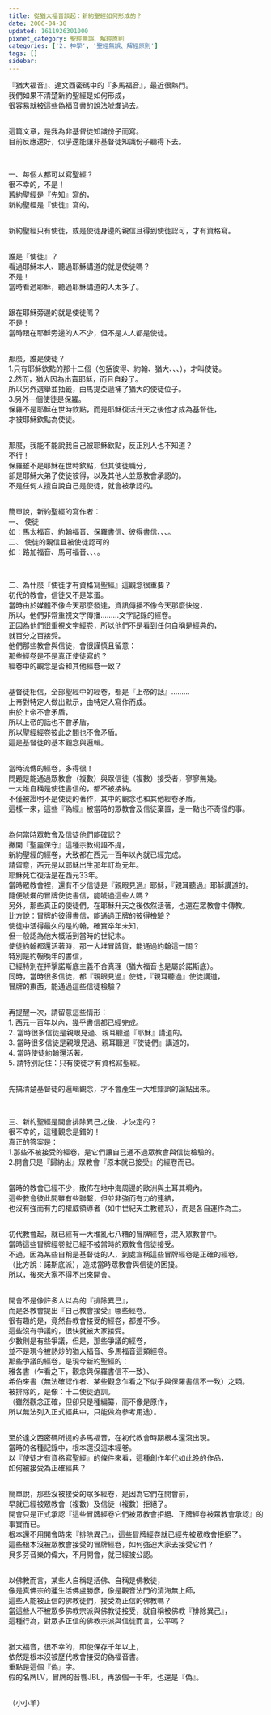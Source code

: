 ```yaml
---
title: 從猶大福音談起：新約聖經如何形成的？
date: 2006-04-30
updated: 1611926301000
pixnet_category: 聖經無誤、解經原則
categories: ['2. 神學', '聖經無誤、解經原則']
tags: []
sidebar: 
---
```


<p>『猶大福音』、達文西密碼中的『多馬福音』，最近很熱門。<br/>
我們如果不清楚新約聖經是如何形成，<br/>
很容易就被這些偽福音書的說法唬爛過去。</p>
<p><br/>
這篇文章，是我為非基督徒知識份子而寫。<br/>
目前反應還好，似乎還能讓非基督徒知識份子聽得下去。</p>
<p> </p>
<p>一、每個人都可以寫聖經？<br/>
很不幸的，不是！<br/>
舊約聖經是『先知』寫的，<br/>
新約聖經是『使徒』寫的。</p>
<p><br/>
新約聖經只有使徒，或是使徒身邊的親信且得到使徒認可，才有資格寫。</p>
<p><br/>
誰是『使徒』？<br/>
看過耶穌本人、聽過耶穌講道的就是使徒嗎？<br/>
不是！<br/>
當時看過耶穌，聽過耶穌講道的人太多了。</p>
<p><br/>
跟在耶穌旁邊的就是使徒嗎？<br/>
不是！<br/>
當時跟在耶穌旁邊的人不少，但不是人人都是使徒。</p>
<p><br/>
那麼，誰是使徒？<br/>
1.只有耶穌欽點的那十二個（包括彼得、約翰、猶大、、、），才叫使徒。<br/>
2.然而，猶大因為出賣耶穌，而且自殺了。<br/>
所以另外選舉並抽籤，由馬提亞遞補了猶大的使徒位子。<br/>
3.另外一個使徒是保羅。<br/>
保羅不是耶穌在世時欽點，而是耶穌復活升天之後他才成為基督徒，<br/>
才被耶穌欽點為使徒。</p>
<p><br/>
那麼，我能不能說我自己被耶穌欽點，反正別人也不知道？<br/>
不行！<br/>
保羅雖不是耶穌在世時欽點，但其使徒職分，<br/>
卻是耶穌大弟子使徒彼得，以及其他人並眾教會承認的。<br/>
不是任何人擅自說自己是使徒，就會被承認的。</p>
<p><br/>
簡單說，新約聖經的寫作者：<br/>
一、 使徒<br/>
如：馬太福音、約翰福音、保羅書信、彼得書信、、、。<br/>
二、 使徒的親信且被使徒認可的<br/>
如：路加福音、馬可福音、、、。</p>
<p> </p>
<p>二、為什麼『使徒才有資格寫聖經』這觀念很重要？<br/>
初代的教會，信徒又不是笨蛋。<br/>
當時由於媒體不像今天那麼發達，資訊傳播不像今天那麼快速，<br/>
所以，他們非常重視文字傳播………文字記錄的經卷。<br/>
正因為他們很重視文字經卷，所以他們不是看到任何自稱是經典的，<br/>
就百分之百接受。<br/>
他們那些教會與信徒，會很謹慎且留意：<br/>
那些經卷是不是真正使徒寫的？<br/>
經卷中的觀念是否和其他經卷一致？</p>
<p><br/>
基督徒相信，全部聖經中的經卷，都是『上帝的話』………<br/>
上帝對特定人做出默示，由特定人寫作而成。<br/>
由於上帝不會矛盾，<br/>
所以上帝的話也不會矛盾，<br/>
所以聖經經卷彼此之間也不會矛盾。<br/>
這是基督徒的基本觀念與邏輯。</p>
<p><br/>
當時流傳的經卷，多得很！<br/>
問題是能通過眾教會（複數）與眾信徒（複數）接受者，寥寥無幾。<br/>
一大堆自稱是使徒書信的，都不被接納。<br/>
不僅被證明不是使徒的著作，其中的觀念也和其他經卷矛盾。<br/>
這樣一來，這些『偽經』被當時的眾教會及信徒棄置，是一點也不奇怪的事。</p>
<p><br/>
為何當時眾教會及信徒他們能確認？<br/>
撇開『聖靈保守』這種宗教術語不提，<br/>
新約聖經的經卷，大致都在西元一百年以內就已經完成。<br/>
請留意，西元是以耶穌出生那年訂為元年。<br/>
耶穌死亡復活是在西元33年。<br/>
當時眾教會裡，還有不少信徒是『親眼見過』耶穌，『親耳聽過』耶穌講道的。<br/>
隨便唬爛的冒牌使徒書信，能唬過這些人嗎？<br/>
另外，那些真正的使徒們，在耶穌升天之後依然活著，也還在眾教會中傳教。<br/>
比方說：冒牌的彼得書信，能通過正牌的彼得檢驗？<br/>
使徒中活得最久的是約翰，確實卒年未知，<br/>
但一般認為他大概活到當時的世紀末。<br/>
使徒約翰都還活著時，那一大堆冒牌貨，能通過約翰這一關？<br/>
特別是約翰晚年的書信，<br/>
已經特別在抨擊諾斯底主義不合真理（猶大福音也是屬於諾斯底）。<br/>
同時，當時很多信徒，都『親眼見過』使徒，『親耳聽過』使徒講道，<br/>
冒牌的東西，能通過這些信徒檢驗？</p>
<p><br/>
再提醒一次，請留意這些情形：<br/>
1. 西元一百年以內，幾乎書信都已經完成。<br/>
2. 當時很多信徒是親眼見過、親耳聽過『耶穌』講道的。<br/>
3. 當時很多信徒是親眼見過、親耳聽過『使徒們』講道的。<br/>
4. 當時使徒約翰還活著。<br/>
5. 請特別記住：只有使徒才有資格寫聖經。</p>
<p><br/>
先搞清楚基督徒的邏輯觀念，才不會產生一大堆錯誤的論點出來。</p>
<p> </p>
<p>三、新約聖經是開會排除異己之後，才決定的？<br/>
很不幸的，這種觀念是錯的！<br/>
真正的答案是：<br/>
1.那些不被接受的經卷，是它們讓自己通不過眾教會與信徒檢驗的。<br/>
2.開會只是『歸納出』眾教會『原本就已接受』的經卷而已。</p>
<p><br/>
當時的教會已經不少，散佈在地中海周邊的歐洲與土耳其境內。<br/>
這些教會彼此間雖有些聯繫，但並非強而有力的連結，<br/>
也沒有強而有力的權威領導者（如中世紀天主教體系），而是各自運作為主。</p>
<p><br/>
初代教會起，就已經有一大堆亂七八糟的冒牌經卷，混入眾教會中。<br/>
當時這些冒牌經卷就已經不被當時的眾教會信徒接受。<br/>
不過，因為某些自稱是基督徒的人，到處宣稱這些冒牌經卷是正確的經卷，<br/>
（比方說：諾斯底派），造成當時眾教會與信徒的困擾。<br/>
所以，後來大家不得不出來開會。</p>
<p><br/>
開會不是像許多人以為的『排除異己』，<br/>
而是各教會提出『自己教會接受』哪些經卷。<br/>
很有趣的是，竟然各教會接受的經卷，都差不多。<br/>
這些沒有爭議的，很快就被大家接受。<br/>
少數則是有些爭議，但是，那些爭議的經卷，<br/>
並不是現今被熱炒的猶大福音、多馬福音這類經卷。<br/>
那些爭議的經卷，是現今新約聖經的：<br/>
雅各書（乍看之下，觀念與保羅書信不一致）、<br/>
希伯來書（無法確認作者、某些觀念乍看之下似乎與保羅書信不一致）之類。<br/>
被排除的，是像：十二使徒遺訓。<br/>
（雖然觀念正確，但卻只是種編纂，而不像是原作，<br/>
所以無法列入正式經典中，只能做為參考用途）。</p>
<p><br/>
至於達文西密碼所提的多馬福音，在初代教會時期根本還沒出現。<br/>
當時的各種記錄中，根本還沒這本經卷。<br/>
以『使徒才有資格寫聖經』的條件來看，這種創作年代如此晚的作品，<br/>
如何被接受為正確經典？</p>
<p><br/>
簡單說，那些沒被接受的眾多經卷，是因為它們在開會前，<br/>
早就已經被眾教會（複數）及信徒（複數）拒絕了。<br/>
開會只是正式承認『這些冒牌經卷它們被眾教會拒絕、正牌經卷被眾教會承認』的事實而已。<br/>
根本還不用開會時來『排除異己』，這些冒牌經卷就已經先被眾教會拒絕了。<br/>
這些根本沒被眾教會接受的冒牌經卷，如何強迫大家去接受它們？<br/>
貝多芬音樂的偉大，不用開會，就已經被公認。</p>
<p><br/>
以佛教而言，某些人自稱是活佛、自稱是佛教徒，<br/>
像是真佛宗的蓮生活佛盧勝彥，像是觀音法門的清海無上師，<br/>
這些人能被正信的佛教徒們，接受為正信的佛教嗎？<br/>
當這些人不被眾多佛教宗派與佛教徒接受，就自稱被佛教『排除異己』，<br/>
這種行為，對眾多正信的佛教宗派與信徒而言，公平嗎？</p>
<p><br/>
猶大福音，很不幸的，即使保存千年以上，<br/>
依然是根本沒被歷代教會接受的偽福音書。<br/>
重點是這個『偽』字。<br/>
假的名牌LV，冒牌的音響JBL，再放個一千年，也還是『偽』。</p>
<p><br/>
（小小羊）</p>

